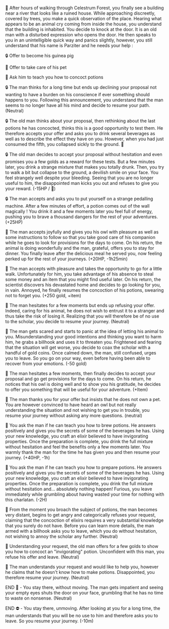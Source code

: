 👴 After hours of walking through Celestrum Forest, you finally see a building near a river that looks like a ruined house. While approaching discreetly, covered by trees, you make a quick observation of the place. Hearing what appears to be an animal cry coming from inside the house, you understand that the building is inhabited. You decide to knock at the door. It is an old man with a disturbed expression who opens the door. He then speaks to you in an unintelligible quick way and panics slightly, however, you still understand that his name is Parziter and he needs your help :

🔒 Offer to become his guinea pig

🦉 Offer to take care of his pet

🧪 Ask him to teach you how to concoct potions

🔒 The man thinks for a long time but ends up declining your proposal not wanting to have a burden on his conscience if ever something should happens to you. Following this announcement, you understand that the man seems to no longer have all his mind and decide to resume your path. (Neutral)

🔒 The old man thinks about your proposal, then rethinking about the last potions he has concocted, thinks this is a good opportunity to test them. He therefore accepts your offer and asks you to drink several beverages as well as to describe the effect they have on you. However, when you had just consumed the fifth, you collapsed sickly to the ground. :nauseated_face:

🔒 The old man decides to accept your proposal without hesitation and even promises you a few golds as a reward for these tests. But a few minutes later, you drink a strange mixture that makes you totally drunk. Then, you try to walk a bit but collapse to the ground, a devilish smile on your face. You feel strangely well despite your bleeding. Seeing that you are no longer useful to him, the disappointed man kicks you out and refuses to give you your reward. (-15HP / :zany_face:)

🔒 The man accepts and asks you to put yourself on a strange pedalling machine. After a few minutes of effort, a potion comes out of the wall magically ! You drink it and a few moments later you feel full of energy, pushing you to brave a thousand dangers for the rest of your adventures. (+25HP)


🦉 The man accepts joyfully and gives you his owl with pleasure as well as some instructions to follow so that you take good care of his companion while he goes to look for provisions for the days to come. On his return, the animal is doing wonderfully and the man, grateful, offers you to stay for dinner. You finally leave after the delicious meal he served you, now feeling perked up for the rest of your journeys. (+20HP, -1h25min)

🦉 The man accepts with pleasure and takes the opportunity to go for a little walk. Unfortunately for him, you take advantage of his absence to steal some money and an item that you might find useful later. On his return, the scientist discovers his devastated home and decides to go looking for you, in vain. Annoyed, he finally resumes the concoction of his potions, swearing not to forget you. (+250 gold, +item)

🦉 The man hesitates for a few moments but ends up refusing your offer. Indeed, caring for his animal, he does not wish to entrust it to a stranger and thus take the risk of losing it. Realizing that you will therefore be of no use to the scholar, you decide to resume your journey. (Neutral)

🦉 The man gets scared and starts to panic at the idea of ​​letting his animal to you. Misunderstanding your good intentions and thinking you want to harm him, he grabs a billhook and uses it to threaten you. Frightened and fearing that the situation will get worse, you decide to coax the scholar with a handful of gold coins. Once calmed down, the man, still confused, urges you to leave. So you go on your way, even before having been able to recover from your emotions. (-50 gold)

🦉 The man hesitates a few moments, then finally decides to accept your proposal and go get provisions for the days to come. On his return, he notices that his owl is doing well and to show you his gratitude, he decides to offer you something that will be useful for your adventure. (+Item)

🦉 The man thanks you for your offer but insists that he does not own a pet. You are however convinced to have heard an owl but not really understanding the situation and not wishing to get you in trouble, you resume your journey without asking any more questions. (neutral)


🧪 You ask the man if he can teach you how to brew potions. He answers positively and gives you the secrets of some of the beverages he has. Using your new knowledge, you craft an elixir believed to have invigorating properties. Once the preparation is complete, you drink the full mixture without hesitation and feel the benefits only a few moments later. You warmly thank the man for the time he has given you and then resume your journey. (+40HP, -1h)

🧪 You ask the man if he can teach you how to prepare potions. He answers positively and gives you the secrets of some of the beverages he has. Using your new knowledge, you craft an elixir believed to have invigorating properties. Once the preparation is complete, you drink the full mixture without hesitation and... absolutely nothing happen! Furious, you leave immediately while grumbling about having wasted your time for nothing with this charlatan. (-2H)

🧪 From the moment you broach the subject of potions, the man becomes very distant, begins to get angry and categorically refuses your request, claiming that the concoction of elixirs requires a very substantial knowledge that you surely do not have. Before you can learn more details, the man armed with a billhook asks you to leave, which you do without hesitation, not wishing to annoy the scholar any further. (Neutral)

🧪 Understanding your request, the old man offers for a few golds to show you how to concoct an "invigorating" potion. Unconfident with this man, you refuse his offer and leave. (Neutral)

🧪 The man understands your request and would like to help you, however he claims that he doesn't know how to make potions. Disappointed, you therefore resume your journey. (Neutral)


END 🚪 - You stay there, without moving. The man gets impatient and seeing your empty eyes shuts the door on your face, grumbling that he has no time to waste on nonsense. 
(Neutral)

END ⛔ - You stay there, unmoving. After looking at you for a long time, the man understands that you will be no use to him and therefore asks you to leave. So you resume your journey. (-10m)

